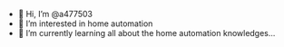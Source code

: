 - 👋 Hi, I’m @a477503
- 👀 I’m interested in home automation
- 🌱 I’m currently learning all about the home automation knowledges...


<!---
a477503/a477503 is a ✨ special ✨ repository because its `README.md` (this file) appears on your GitHub profile.
You can click the Preview link to take a look at your changes.
--->
